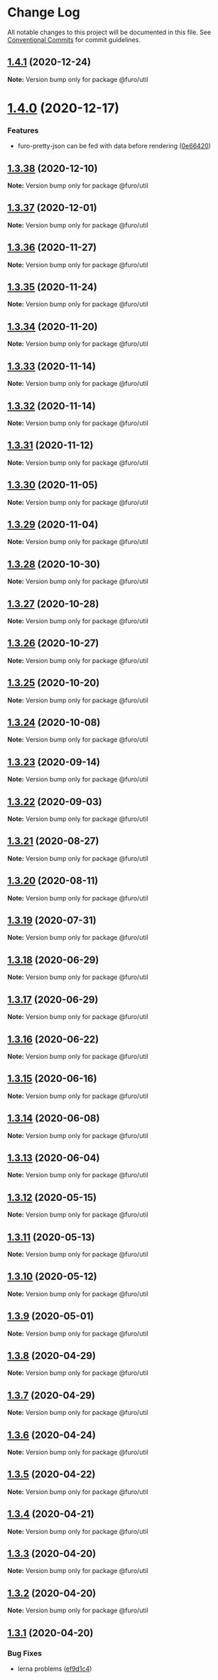 # Change Log

All notable changes to this project will be documented in this file.
See [Conventional Commits](https://conventionalcommits.org) for commit guidelines.

## [1.4.1](https://github.com/veith/template-component-package/compare/@furo/util@1.4.0...@furo/util@1.4.1) (2020-12-24)

**Note:** Version bump only for package @furo/util





# [1.4.0](https://github.com/veith/template-component-package/compare/@furo/util@1.3.38...@furo/util@1.4.0) (2020-12-17)


### Features

* furo-pretty-json can be fed with data before rendering ([0e66420](https://github.com/veith/template-component-package/commit/0e66420269f7ccbb5d2d4559760d99adefef66a5))





## [1.3.38](https://github.com/veith/template-component-package/compare/@furo/util@1.3.37...@furo/util@1.3.38) (2020-12-10)

**Note:** Version bump only for package @furo/util





## [1.3.37](https://github.com/veith/template-component-package/compare/@furo/util@1.3.36...@furo/util@1.3.37) (2020-12-01)

**Note:** Version bump only for package @furo/util





## [1.3.36](https://github.com/veith/template-component-package/compare/@furo/util@1.3.35...@furo/util@1.3.36) (2020-11-27)

**Note:** Version bump only for package @furo/util





## [1.3.35](https://github.com/veith/template-component-package/compare/@furo/util@1.3.34...@furo/util@1.3.35) (2020-11-24)

**Note:** Version bump only for package @furo/util





## [1.3.34](https://github.com/veith/template-component-package/compare/@furo/util@1.3.33...@furo/util@1.3.34) (2020-11-20)

**Note:** Version bump only for package @furo/util





## [1.3.33](https://github.com/veith/template-component-package/compare/@furo/util@1.3.32...@furo/util@1.3.33) (2020-11-14)

**Note:** Version bump only for package @furo/util





## [1.3.32](https://github.com/veith/template-component-package/compare/@furo/util@1.3.31...@furo/util@1.3.32) (2020-11-14)

**Note:** Version bump only for package @furo/util





## [1.3.31](https://github.com/veith/template-component-package/compare/@furo/util@1.3.30...@furo/util@1.3.31) (2020-11-12)

**Note:** Version bump only for package @furo/util





## [1.3.30](https://github.com/veith/template-component-package/compare/@furo/util@1.3.29...@furo/util@1.3.30) (2020-11-05)

**Note:** Version bump only for package @furo/util





## [1.3.29](https://github.com/veith/template-component-package/compare/@furo/util@1.3.28...@furo/util@1.3.29) (2020-11-04)

**Note:** Version bump only for package @furo/util





## [1.3.28](https://github.com/veith/template-component-package/compare/@furo/util@1.3.27...@furo/util@1.3.28) (2020-10-30)

**Note:** Version bump only for package @furo/util





## [1.3.27](https://github.com/veith/template-component-package/compare/@furo/util@1.3.26...@furo/util@1.3.27) (2020-10-28)

**Note:** Version bump only for package @furo/util





## [1.3.26](https://github.com/veith/template-component-package/compare/@furo/util@1.3.25...@furo/util@1.3.26) (2020-10-27)

**Note:** Version bump only for package @furo/util





## [1.3.25](https://github.com/veith/template-component-package/compare/@furo/util@1.3.24...@furo/util@1.3.25) (2020-10-20)

**Note:** Version bump only for package @furo/util





## [1.3.24](https://github.com/veith/template-component-package/compare/@furo/util@1.3.23...@furo/util@1.3.24) (2020-10-08)

**Note:** Version bump only for package @furo/util





## [1.3.23](https://github.com/veith/template-component-package/compare/@furo/util@1.3.22...@furo/util@1.3.23) (2020-09-14)

**Note:** Version bump only for package @furo/util





## [1.3.22](https://github.com/veith/template-component-package/compare/@furo/util@1.3.21...@furo/util@1.3.22) (2020-09-03)

**Note:** Version bump only for package @furo/util





## [1.3.21](https://github.com/veith/template-component-package/compare/@furo/util@1.3.20...@furo/util@1.3.21) (2020-08-27)

**Note:** Version bump only for package @furo/util





## [1.3.20](https://github.com/veith/template-component-package/compare/@furo/util@1.3.19...@furo/util@1.3.20) (2020-08-11)

**Note:** Version bump only for package @furo/util





## [1.3.19](https://github.com/veith/template-component-package/compare/@furo/util@1.3.18...@furo/util@1.3.19) (2020-07-31)

**Note:** Version bump only for package @furo/util





## [1.3.18](https://github.com/veith/template-component-package/compare/@furo/util@1.3.17...@furo/util@1.3.18) (2020-06-29)

**Note:** Version bump only for package @furo/util





## [1.3.17](https://github.com/veith/template-component-package/compare/@furo/util@1.3.16...@furo/util@1.3.17) (2020-06-29)

**Note:** Version bump only for package @furo/util





## [1.3.16](https://github.com/veith/template-component-package/compare/@furo/util@1.3.15...@furo/util@1.3.16) (2020-06-22)

**Note:** Version bump only for package @furo/util





## [1.3.15](https://github.com/veith/template-component-package/compare/@furo/util@1.3.14...@furo/util@1.3.15) (2020-06-16)

**Note:** Version bump only for package @furo/util





## [1.3.14](https://github.com/veith/template-component-package/compare/@furo/util@1.3.13...@furo/util@1.3.14) (2020-06-08)

**Note:** Version bump only for package @furo/util





## [1.3.13](https://github.com/veith/template-component-package/compare/@furo/util@1.3.12...@furo/util@1.3.13) (2020-06-04)

**Note:** Version bump only for package @furo/util





## [1.3.12](https://github.com/veith/template-component-package/compare/@furo/util@1.3.11...@furo/util@1.3.12) (2020-05-15)

**Note:** Version bump only for package @furo/util





## [1.3.11](https://github.com/veith/template-component-package/compare/@furo/util@1.3.10...@furo/util@1.3.11) (2020-05-13)

**Note:** Version bump only for package @furo/util





## [1.3.10](https://github.com/veith/template-component-package/compare/@furo/util@1.3.9...@furo/util@1.3.10) (2020-05-12)

**Note:** Version bump only for package @furo/util





## [1.3.9](https://github.com/veith/template-component-package/compare/@furo/util@1.3.8...@furo/util@1.3.9) (2020-05-01)

**Note:** Version bump only for package @furo/util





## [1.3.8](https://github.com/veith/template-component-package/compare/@furo/util@1.3.7...@furo/util@1.3.8) (2020-04-29)

**Note:** Version bump only for package @furo/util





## [1.3.7](https://github.com/veith/template-component-package/compare/@furo/util@1.3.6...@furo/util@1.3.7) (2020-04-29)

**Note:** Version bump only for package @furo/util





## [1.3.6](https://github.com/veith/template-component-package/compare/@furo/util@1.3.5...@furo/util@1.3.6) (2020-04-24)

**Note:** Version bump only for package @furo/util





## [1.3.5](https://github.com/veith/template-component-package/compare/@furo/util@1.3.4...@furo/util@1.3.5) (2020-04-22)

**Note:** Version bump only for package @furo/util





## [1.3.4](https://github.com/veith/template-component-package/compare/@furo/util@1.3.3...@furo/util@1.3.4) (2020-04-21)

**Note:** Version bump only for package @furo/util





## [1.3.3](https://github.com/veith/template-component-package/compare/@furo/util@1.3.2...@furo/util@1.3.3) (2020-04-20)

**Note:** Version bump only for package @furo/util





## [1.3.2](https://github.com/veith/template-component-package/compare/@furo/util@1.3.1...@furo/util@1.3.2) (2020-04-20)

**Note:** Version bump only for package @furo/util





## [1.3.1](https://github.com/veith/template-component-package/compare/@furo/util@1.3.0...@furo/util@1.3.1) (2020-04-20)


### Bug Fixes

* lerna problems ([ef9d1c4](https://github.com/veith/template-component-package/commit/ef9d1c405fbf55664ef05e6f12a1e7eecfc53759))
